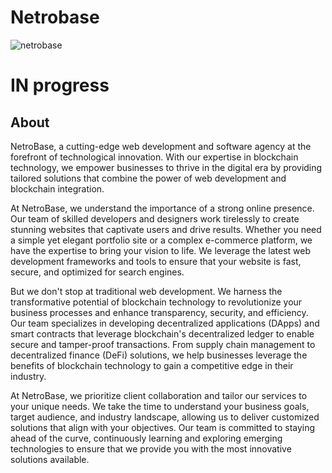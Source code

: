 # Netrobase
![netrobase](https://github.com/michealfortunatus/Netrobase/assets/103397083/b63d8958-5fe2-4e18-a42f-a3ac907211aa)

# IN progress

## About
NetroBase, a cutting-edge web development and software agency at the forefront of technological innovation. With our expertise in blockchain technology, we empower businesses to thrive in the digital era by providing tailored solutions that combine the power of web development and blockchain integration.

At NetroBase, we understand the importance of a strong online presence. Our team of skilled developers and designers work tirelessly to create stunning websites that captivate users and drive results. Whether you need a simple yet elegant portfolio site or a complex e-commerce platform, we have the expertise to bring your vision to life. We leverage the latest web development frameworks and tools to ensure that your website is fast, secure, and optimized for search engines.

But we don't stop at traditional web development. We harness the transformative potential of blockchain technology to revolutionize your business processes and enhance transparency, security, and efficiency. Our team specializes in developing decentralized applications (DApps) and smart contracts that leverage blockchain's decentralized ledger to enable secure and tamper-proof transactions. From supply chain management to decentralized finance (DeFi) solutions, we help businesses leverage the benefits of blockchain technology to gain a competitive edge in their industry.

At NetroBase, we prioritize client collaboration and tailor our services to your unique needs. We take the time to understand your business goals, target audience, and industry landscape, allowing us to deliver customized solutions that align with your objectives. Our team is committed to staying ahead of the curve, continuously learning and exploring emerging technologies to ensure that we provide you with the most innovative solutions available.
